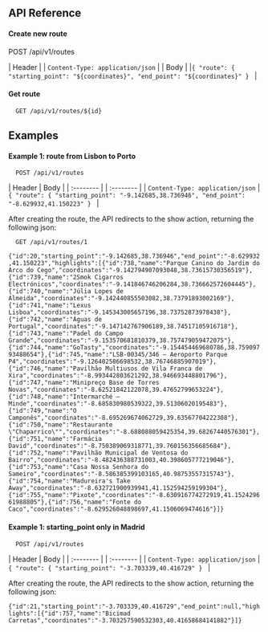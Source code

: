 
## API Reference

#### Create new route


  POST /api/v1/routes


| Header |
| `Content-Type: application/json` |
| Body |
|`{ "route": { "starting_point": "${coordinates}", "end_point": "${coordinates}" } ` |

#### Get route

```http
  GET /api/v1/routes/${id}
```

## Examples

#### Example 1: route from Lisbon to Porto
```http
  POST /api/v1/routes
```

| Header | Body |
| :-------- | | :-------- | 
| `Content-Type: application/json` | `{ "route": { "starting_point": "-9.142685,38.736946", "end_point": "-8.629932,41.150223" } ` |

After creating the route, the API redirects to the show action, returning the following json:

```http
  GET /api/v1/routes/1
```


`{"id":20,"starting_point":"-9.142685,38.736946","end_point":"-8.629932,41.150223","highlights":[{"id":738,"name":"Parque Canino do Jardim do Arco do Cego","coordinates":"-9.142794907093048,38.73615730356519"},{"id":739,"name":"2Smok Cigarros Electrónicos","coordinates":"-9.141846746206284,38.736662572604445"},{"id":740,"name":"Júlia Lopes de Almeida","coordinates":"-9.142440855503082,38.73791893002169"},{"id":741,"name":"Lexus Lisboa","coordinates":"-9.145343005657196,38.73752873978438"},{"id":742,"name":"Águas de Portugal","coordinates":"-9.147142767906189,38.74517105916718"},{"id":743,"name":"Padel do Campo Grande","coordinates":"-9.153570681810379,38.757479059472075"},{"id":744,"name":"GoTasty","coordinates":"-9.154454469680786,38.75909793488654"},{"id":745,"name":"LSB-00345/346 – Aeroporto Parque P4","coordinates":"-9.126402586698532,38.76746885907019"},{"id":746,"name":"Pavilhão Multiusos de Vila Franca de Xira","coordinates":"-8.993442803621292,38.946693448801796"},{"id":747,"name":"Minipreço Base de Torres Novas","coordinates":"-8.62521842122078,39.47652799653224"},{"id":748,"name":"Intermarché – Minde","coordinates":"-8.685830980539322,39.51306020195483"},{"id":749,"name":"O Camponês","coordinates":"-8.695269674062729,39.63567704222308"},{"id":750,"name":"Restaurante \"Chaparrico\"","coordinates":"-8.688088059425354,39.68267440576301"},{"id":751,"name":"Farmácia David","coordinates":"-8.750389069318771,39.760156356685684"},{"id":752,"name":"Pavilhão Municipal de Ventosa do Bairro","coordinates":"-8.482436388731003,40.398605777219046"},{"id":753,"name":"Casa Nossa Senhora do Sameiro","coordinates":"-8.586385399103165,40.98753557315743"},{"id":754,"name":"Madureira's Take Away","coordinates":"-8.632721900939941,41.152594259199304"},{"id":755,"name":"Pixote","coordinates":"-8.630916774272919,41.152429661988805"},{"id":756,"name":"Fonte do Caco","coordinates":"-8.629526048898697,41.1506069474616"}]}`

#### Example 1: starting_point only in Madrid

```http
  POST /api/v1/routes
```

| Header | Body |
| :-------- | | :-------- | 
| `Content-Type: application/json` | `{ "route": { "starting_point": "-3.703339,40.416729" } ` |

After creating the route, the API redirects to the show action, returning the following json:

`{"id":21,"starting_point":"-3.703339,40.416729","end_point":null,"highlights":[{"id":757,"name":"Bicimad Carretas","coordinates":"-3.703257590532303,40.41658684141882"}]}`
